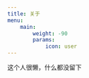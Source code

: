 ```yaml
---
title: 关于
menu:
    main: 
        weight: -90
        params:
            icon: user
---
```


这个人很懒，什么都没留下